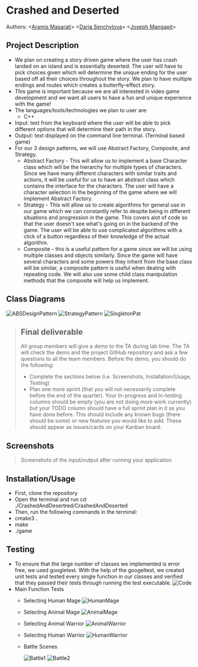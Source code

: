 # Crashed and Deserted
 
 Authors: \<[Aramis Masarati](https://github.com/Aramismas)\>
 \<[Daria Senchylova](https://github.com/Bumblebee2019)\>
 \<[Joseph Mangapit](https://github.com/badminininja)\>

## Project Description
 * We plan on creating  a story driven game where the user has crash landed on an island and is essentially deserted. The user will have to pick choices given which will determine the unique ending for the user based off all their choices throughout the story. We plan to have multiple endings and routes which creates a butterfly-effect story.
 * This game is important because we are all interested in video game development and we want all users to have a fun and unique experience with the game!
 * The languages/tools/technologies we plan to user are:
   * C++ 
 * Input: text from the keyboard where the user will be able to pick different options that will determine their path in the story.
 * Output: text displayed on the command line terminal. (Terminal based game)
 * For our 3 design patterns, we will use Abstract Factory, Composite, and Strategy.
   * Abstract Factory - This will allow us to implement a base Character class which will be the hierarchy for multiple types of characters. Since we have many different characters with similar traits and actions, it will be useful for us to have an abstract class which contains the interface for the characters. The user will have a character selection in the beginning of the game where we will implement Abstract Factory.
   * Strategy - This will allow us to create algorithms for general use in our game which we can constantly refer to despite being in different situations and progression in the game. This covers alot of code so that the user doesn't see what's going on in the backend of the game. The user will be able to use complicated algorithms with a click of a button regardless of their knowledge of the actual algorithm.
   * Composite - this is a useful pattern for a game since we will be using multiple classes and objects similarly. Since the game will have several characters and some powers they inherit from the base class will be similar, a composite pattern is useful when dealing with repeating code. We will also use some child class manipulation methods that the composite will help us implement.

## Class Diagrams
 
 ![ABSDesignPattern](https://user-images.githubusercontent.com/5094397/101873790-74e25a80-3b3c-11eb-9e8d-b673be0be67a.PNG)
 ![StrategyPattern](https://user-images.githubusercontent.com/5094397/99346702-1df1aa00-284a-11eb-9a93-7786b39f9302.PNG)
 ![SingletonPat](https://user-images.githubusercontent.com/5094397/101873803-79a70e80-3b3c-11eb-89a9-886a5635f624.PNG)

 > ## Final deliverable
 > All group members will give a demo to the TA during lab time. The TA will check the demo and the project GitHub repository and ask a few questions to all the team members. 
 > Before the demo, you should do the following:
 > * Complete the sections below (i.e. Screenshots, Installation/Usage, Testing)
 > * Plan one more sprint (that you will not necessarily complete before the end of the quarter). Your In-progress and In-testing columns should be empty (you are not doing more work currently) but your TODO column should have a full sprint plan in it as you have done before. This should include any known bugs (there should be some) or new features you would like to add. These should appear as issues/cards on your Kanban board. 
 ## Screenshots
 > Screenshots of the input/output after running your application
 ## Installation/Usage
 * First, clone the repository
 * Open the terminal and run cd ./CrashedAndDesertred/CrashedAndDeserted 
 * Then, run the following commands in the terminal: 
 * cmake3 .
 * make
 * ./game
 ## Testing
 * To ensure that the large number of classes we implemented is error free, we used googletest. With the help of the googeltest, we created unit tests and tested every single function in our classes and verified that they passed their tests through running the test executable.
 ![Code](https://user-images.githubusercontent.com/57073212/101874740-4ebdba00-3b3e-11eb-8491-c73167592c33.PNG)
 * Main Function Tests
   * Selecting Human Mage
     ![HumanMage](https://user-images.githubusercontent.com/5094397/101886244-11fabe80-3b50-11eb-953d-7d29b90c0715.png)
   * Selecting Animal Mage
     ![AnimalMage](https://user-images.githubusercontent.com/5094397/101887694-10ca9100-3b52-11eb-88ea-7f9abb01607d.png)
   * Selecting Animal Warrior
    ![AnimalWarrior](https://user-images.githubusercontent.com/5094397/101888011-7c146300-3b52-11eb-9750-bff1cf259a9e.png)
   * Selecting Human Warrior
     ![HumanWarrior](https://user-images.githubusercontent.com/5094397/101888016-7cacf980-3b52-11eb-87f5-a7d4f7c65dfd.png)
   * Battle Scenes
   
     ![Battle1](https://user-images.githubusercontent.com/5094397/101888022-7e76bd00-3b52-11eb-8452-a84a3e33e143.png)
     ![Battle2](https://user-images.githubusercontent.com/5094397/101888028-7f0f5380-3b52-11eb-9a9d-338e289572f9.png)

 
